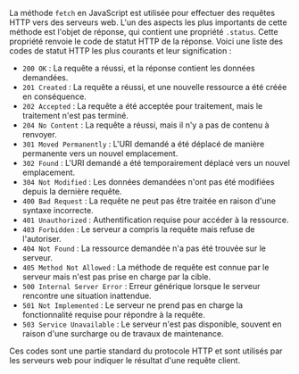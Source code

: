 La méthode `fetch` en JavaScript est utilisée pour effectuer des requêtes HTTP vers des serveurs web. L'un des aspects les plus importants de cette méthode est l'objet de réponse, qui contient une propriété `.status`. Cette propriété renvoie le code de statut HTTP de la réponse. Voici une liste des codes de statut HTTP les plus courants et leur signification :

- `200 OK` : La requête a réussi, et la réponse contient les données demandées.
- `201 Created` : La requête a réussi, et une nouvelle ressource a été créée en conséquence.
- `202 Accepted` : La requête a été acceptée pour traitement, mais le traitement n'est pas terminé.
- `204 No Content` : La requête a réussi, mais il n'y a pas de contenu à renvoyer.
- `301 Moved Permanently` : L'URI demandé a été déplacé de manière permanente vers un nouvel emplacement.
- `302 Found` : L'URI demandé a été temporairement déplacé vers un nouvel emplacement.
- `304 Not Modified` : Les données demandées n'ont pas été modifiées depuis la dernière requête.
- `400 Bad Request` : La requête ne peut pas être traitée en raison d'une syntaxe incorrecte.
- `401 Unauthorized` : Authentification requise pour accéder à la ressource.
- `403 Forbidden` : Le serveur a compris la requête mais refuse de l'autoriser.
- `404 Not Found` : La ressource demandée n'a pas été trouvée sur le serveur.
- `405 Method Not Allowed` : La méthode de requête est connue par le serveur mais n'est pas prise en charge par la cible.
- `500 Internal Server Error` : Erreur générique lorsque le serveur rencontre une situation inattendue.
- `501 Not Implemented` : Le serveur ne prend pas en charge la fonctionnalité requise pour répondre à la requête.
- `503 Service Unavailable` : Le serveur n'est pas disponible, souvent en raison d'une surcharge ou de travaux de maintenance.

Ces codes sont une partie standard du protocole HTTP et sont utilisés par les serveurs web pour indiquer le résultat d'une requête client.